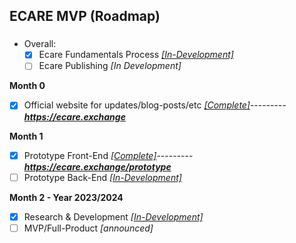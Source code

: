 ## ECARE MVP (Roadmap) 

### 

- Overall: 
  - [X] Ecare Fundamentals Process *[[In-Development]](https://github.com/jeyakatsa/monalisa/tree/main/MVP/ecare)*
  - [ ] Ecare Publishing *[In Development]*

**Month 0**
  - [X] Official website for updates/blog-posts/etc *[[Complete]](https://github.com/jeyakatsa/monalisa/tree/main/MVP/EcareWebApp)*---------***https://ecare.exchange***

**Month 1**
  - [X] Prototype Front-End *[[Complete]](https://github.com/jeyakatsa/monalisa/tree/main/MVP/ecare)*---------***https://ecare.exchange/prototype***
  - [ ] Prototype Back-End *[[In-Development]](https://github.com/jeyakatsa/monalisa/tree/main/MVP/ecare)*

**Month 2 - Year 2023/2024**
  - [X] Research & Development *[[In-Development]](https://github.com/jeyakatsa/monalisa/tree/main/R%26D)*
  - [ ] MVP/Full-Product *[announced]*
